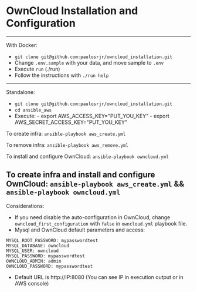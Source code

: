# OwnCloud Installation and Configuration
----------------------
With Docker:

- `git clone git@github.com:paulosrjr/owncloud_installation.git`
- Change `.env.sample` with your data, and move sample to `.env`
- Execute `run` (./run)
- Follow the instructions with `./run help`

----------------------
Standalone:

- `git clone git@github.com:paulosrjr/owncloud_installation.git`
- `cd ansible_aws`
- Execute:
        - export AWS_ACCESS_KEY="PUT_YOU_KEY"
        - export AWS_SECRET_ACCESS_KEY="PUT_YOU_KEY"

To create infra:
`ansible-playbook aws_create.yml`

To remove infra:
`ansible-playbook aws_remove.yml`

To install and configure OwnCloud:
`ansible-playbook owncloud.yml`

To create infra and install and configure OwnCloud:
`ansible-playbook aws_create.yml` && `ansible-playbook owncloud.yml`
----------------------
Considerations:

- If you need disable the auto-configuration in OwnCloud, change `owncloud_first_configuration` with `false` in `owncloud.yml` playbook file.
- Mysql and OwnCloud default parameters and access:
```
MYSQL_ROOT_PASSWORD: mypasswordtest
MYSQL_DATABASE: owncloud
MYSQL_USER: owncloud
MYSQL_PASSWORD: mypasswordtest
OWNCLOUD_ADMIN: admin
OWNCLOUD_PASSWORD: mypasswordtest
```
- Default URL is http://IP:8080  (You can see IP in execution output or in AWS console) 

